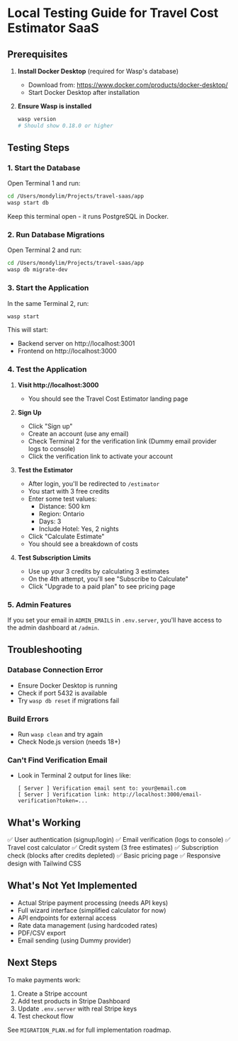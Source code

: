 # Local Testing Guide for Travel Cost Estimator SaaS

## Prerequisites

1. **Install Docker Desktop** (required for Wasp's database)
   - Download from: https://www.docker.com/products/docker-desktop/
   - Start Docker Desktop after installation

2. **Ensure Wasp is installed**
   ```bash
   wasp version
   # Should show 0.18.0 or higher
   ```

## Testing Steps

### 1. Start the Database
Open Terminal 1 and run:
```bash
cd /Users/mondylim/Projects/travel-saas/app
wasp start db
```
Keep this terminal open - it runs PostgreSQL in Docker.

### 2. Run Database Migrations
Open Terminal 2 and run:
```bash
cd /Users/mondylim/Projects/travel-saas/app
wasp db migrate-dev
```

### 3. Start the Application
In the same Terminal 2, run:
```bash
wasp start
```

This will start:
- Backend server on http://localhost:3001
- Frontend on http://localhost:3000

### 4. Test the Application

1. **Visit http://localhost:3000**
   - You should see the Travel Cost Estimator landing page

2. **Sign Up**
   - Click "Sign up" 
   - Create an account (use any email)
   - Check Terminal 2 for the verification link (Dummy email provider logs to console)
   - Click the verification link to activate your account

3. **Test the Estimator**
   - After login, you'll be redirected to `/estimator`
   - You start with 3 free credits
   - Enter some test values:
     - Distance: 500 km
     - Region: Ontario
     - Days: 3
     - Include Hotel: Yes, 2 nights
   - Click "Calculate Estimate"
   - You should see a breakdown of costs

4. **Test Subscription Limits**
   - Use up your 3 credits by calculating 3 estimates
   - On the 4th attempt, you'll see "Subscribe to Calculate"
   - Click "Upgrade to a paid plan" to see pricing page

### 5. Admin Features

If you set your email in `ADMIN_EMAILS` in `.env.server`, you'll have access to the admin dashboard at `/admin`.

## Troubleshooting

### Database Connection Error
- Ensure Docker Desktop is running
- Check if port 5432 is available
- Try `wasp db reset` if migrations fail

### Build Errors
- Run `wasp clean` and try again
- Check Node.js version (needs 18+)

### Can't Find Verification Email
- Look in Terminal 2 output for lines like:
  ```
  [ Server ] Verification email sent to: your@email.com
  [ Server ] Verification link: http://localhost:3000/email-verification?token=...
  ```

## What's Working

✅ User authentication (signup/login)
✅ Email verification (logs to console)
✅ Travel cost calculator
✅ Credit system (3 free estimates)
✅ Subscription check (blocks after credits depleted)
✅ Basic pricing page
✅ Responsive design with Tailwind CSS

## What's Not Yet Implemented

- Actual Stripe payment processing (needs API keys)
- Full wizard interface (simplified calculator for now)
- API endpoints for external access
- Rate data management (using hardcoded rates)
- PDF/CSV export
- Email sending (using Dummy provider)

## Next Steps

To make payments work:
1. Create a Stripe account
2. Add test products in Stripe Dashboard
3. Update `.env.server` with real Stripe keys
4. Test checkout flow

See `MIGRATION_PLAN.md` for full implementation roadmap.